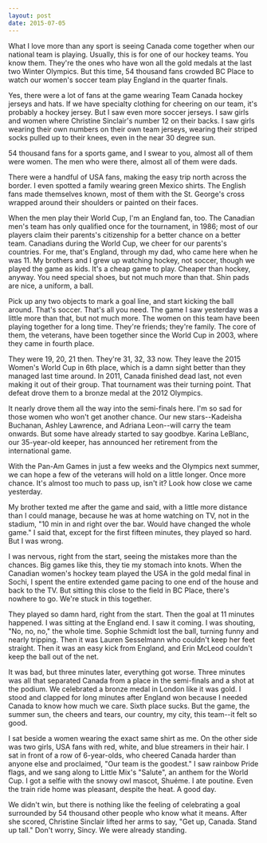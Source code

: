 ```yaml
---
layout: post
date: 2015-07-05 
---
```


What I love more than any sport is seeing Canada come together when our national team is playing. Usually, this is for one of our hockey teams. You know them. They're the ones who have won all the gold medals at the last two Winter Olympics. But this time, 54 thousand fans crowded BC Place to watch our women's soccer team play England in the quarter finals.

Yes, there were a lot of fans at the game wearing Team Canada hockey jerseys and hats. If we have specialty clothing for cheering on our team, it's probably a hockey jersey. But I saw even more soccer jerseys. I saw girls and women where Christine Sinclair's number 12 on their backs. I saw girls wearing their own numbers on their own team jerseys, wearing their striped socks pulled up to their knees, even in the near 30 degree sun. 

54 thousand fans for a sports game, and I swear to you, almost all of them were women. The men who were there, almost all of them were dads.

There were a handful of USA fans, making the easy trip north across the border. I even spotted a family wearing green Mexico shirts. The English fans made themselves known, most of them with the St. George's cross wrapped around their shoulders or painted on their faces.

When the men play their World Cup, I'm an England fan, too. The Canadian men's team has only qualified once for the tournament, in 1986; most of our players claim their parents's citizenship for a better chance on a better team. Canadians during the World Cup, we cheer for our parents's countries. For me, that's England, through my dad, who came here when he was 11. My brothers and I grew up watching hockey, not soccer, though we played the game as kids. It's a cheap game to play. Cheaper than hockey, anyway. You need special shoes, but not much more than that. Shin pads are nice, a uniform, a ball. 

Pick up any two objects to mark a goal line, and start kicking the ball around. That's soccer. That's all you need. The game I saw yesterday was a little more than that, but not much more. The women on this team have been playing together for a long time. They're friends; they're family. The core of them, the veterans, have been together since the World Cup in 2003, where they came in fourth place. 

They were 19, 20, 21 then. They're 31, 32, 33 now. They leave the 2015 Women's World Cup in 6th place, which is a damn sight better than they managed last time around. In 2011, Canada finished dead last, not even making it out of their group. That tournament was their turning point. That defeat drove them to a bronze medal at the 2012 Olympics. 

It nearly drove them all the way into the semi-finals here. I'm so sad for those women who won't get another chance. Our new stars--Kadeisha Buchanan, Ashley Lawrence, and Adriana Leon--will carry the team onwards. But some have already started to say goodbye. Karina LeBlanc, our 35-year-old keeper, has announced her retirement from the international game. 

With the Pan-Am Games in just a few weeks and the Olympics next summer, we can hope a few of the veterans will hold on a little longer. Once more chance. It's almost too much to pass up, isn't it? Look how close we came yesterday. 

My brother texted me after the game and said, with a little more distance than I could manage, because he was at home watching on TV, not in the stadium, "10 min in and right over the bar. Would have changed the whole game." I said that, except for the first fifteen minutes, they played so hard. But I was wrong.

I was nervous, right from the start, seeing the mistakes more than the chances. Big games like this, they tie my stomach into knots. When the Canadian women's hockey team played the USA in the gold medal final in Sochi, I spent the entire extended game pacing to one end of the house and back to the TV. But sitting this close to the field in BC Place, there's nowhere to go. We're stuck in this together. 

They played so damn hard, right from the start. Then the goal at 11 minutes happened. I was sitting at the England end. I saw it coming. I was shouting, "No, no, no," the whole time. Sophie Schmidt lost the ball, turning funny and nearly tripping. Then it was Lauren Sesselmann who couldn't keep her feet straight. Then it was an easy kick from England, and Erin McLeod couldn't keep the ball out of the net. 

It was bad, but three minutes later, everything got worse. Three minutes was all that separated Canada from a place in the semi-finals and a shot at the podium. We celebrated a bronze medal in London like it was gold. I stood and clapped for long minutes after England won because I needed Canada to know how much we care. Sixth place sucks. But the game, the summer sun, the cheers and tears, our country, my city, this team--it felt so good.

I sat beside a women wearing the exact same shirt as me. On the other side was two girls, USA fans with red, white, and blue streamers in their hair. I sat in front of a row of 6-year-olds, who cheered Canada harder than anyone else and proclaimed, "Our team is the goodest." I saw rainbow Pride flags, and we sang along to Little Mix's "Salute", an anthem for the World Cup. I got a selfie with the snowy owl mascot, Shuéme. I ate poutine. Even the train ride home was pleasant, despite the heat. A good day. 

We didn't win, but there is nothing like the feeling of celebrating a goal surrounded by 54 thousand other people who know what it means. After she scored, Christine Sinclair lifted her arms to say, "Get up, Canada. Stand up tall." Don't worry, Sincy. We were already standing. 
